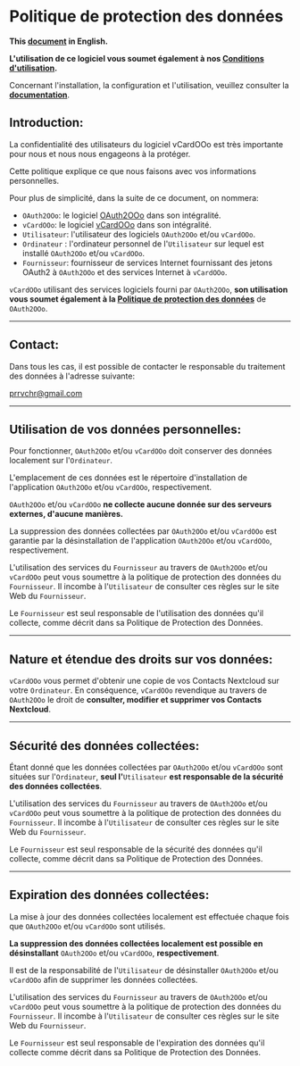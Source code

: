 <!--
╔════════════════════════════════════════════════════════════════════════════════════╗
║                                                                                    ║
║   Copyright (c) 2020-25 https://prrvchr.github.io                                  ║
║                                                                                    ║
║   Permission is hereby granted, free of charge, to any person obtaining            ║
║   a copy of this software and associated documentation files (the "Software"),     ║
║   to deal in the Software without restriction, including without limitation        ║
║   the rights to use, copy, modify, merge, publish, distribute, sublicense,         ║
║   and/or sell copies of the Software, and to permit persons to whom the Software   ║
║   is furnished to do so, subject to the following conditions:                      ║
║                                                                                    ║
║   The above copyright notice and this permission notice shall be included in       ║
║   all copies or substantial portions of the Software.                              ║
║                                                                                    ║
║   THE SOFTWARE IS PROVIDED "AS IS", WITHOUT WARRANTY OF ANY KIND,                  ║
║   EXPRESS OR IMPLIED, INCLUDING BUT NOT LIMITED TO THE WARRANTIES                  ║
║   OF MERCHANTABILITY, FITNESS FOR A PARTICULAR PURPOSE AND NONINFRINGEMENT.        ║
║   IN NO EVENT SHALL THE AUTHORS OR COPYRIGHT HOLDERS BE LIABLE FOR ANY             ║
║   CLAIM, DAMAGES OR OTHER LIABILITY, WHETHER IN AN ACTION OF CONTRACT,             ║
║   TORT OR OTHERWISE, ARISING FROM, OUT OF OR IN CONNECTION WITH THE SOFTWARE       ║
║   OR THE USE OR OTHER DEALINGS IN THE SOFTWARE.                                    ║
║                                                                                    ║
╚════════════════════════════════════════════════════════════════════════════════════╝
-->
# Politique de protection des données

**This [document][1] in English.**

**L'utilisation de ce logiciel vous soumet également à nos [Conditions d'utilisation][2].**

Concernant l'installation, la configuration et l'utilisation, veuillez consulter la **[documentation][3]**.

## Introduction:

La confidentialité des utilisateurs du logiciel vCardOOo est très importante pour nous et nous nous engageons à la protéger.

Cette politique explique ce que nous faisons avec vos informations personnelles.

Pour plus de simplicité, dans la suite de ce document, on nommera:
- `OAuth2OOo`: le logiciel [OAuth2OOo][4] dans son intégralité.
- `vCardOOo`: le logiciel [vCardOOo][5] dans son intégralité.
- `Utilisateur`: l'utilisateur des logiciels `OAuth2OOo` et/ou `vCardOOo`.
- `Ordinateur` : l'ordinateur personnel de l'`Utilisateur` sur lequel est installé `OAuth2OOo` et/ou `vCardOOo`.
- `Fournisseur`: fournisseur de services Internet fournissant des jetons OAuth2 à `OAuth2OOo` et des services Internet à `vCardOOo`.

`vCardOOo` utilisant des services logiciels fourni par `OAuth2OOo`, **son utilisation vous soumet également à la [Politique de protection des données][6]** de `OAuth2OOo`.

___
## Contact:

Dans tous les cas, il est possible de contacter le responsable du traitement des données à l'adresse suivante:

prrvchr@gmail.com

___
## Utilisation de vos données personnelles:

Pour fonctionner, `OAuth2OOo` et/ou `vCardOOo` doit conserver des données localement sur l'`Ordinateur`.

L'emplacement de ces données est le répertoire d'installation de l'application `OAuth2OOo` et/ou `vCardOOo`, respectivement.

`OAuth2OOo` et/ou `vCardOOo` **ne collecte aucune donnée sur des serveurs externes, d'aucune manières.**

La suppression des données collectées par `OAuth2OOo` et/ou `vCardOOo` est garantie par la désinstallation de l'application `OAuth2OOo` et/ou `vCardOOo`, respectivement.

L'utilisation des services du `Fournisseur` au travers de `OAuth2OOo` et/ou `vCardOOo` peut vous soumettre à la politique de protection des données du `Fournisseur`. Il incombe à l'`Utilisateur` de consulter ces règles sur le site Web du `Fournisseur`.

Le `Fournisseur` est seul responsable de l'utilisation des données qu'il collecte, comme décrit dans sa Politique de Protection des Données.

___
## Nature et étendue des droits sur vos données:

`vCardOOo` vous permet d'obtenir une copie de vos Contacts Nextcloud sur votre `Ordinateur`. En conséquence, `vCardOOo` revendique au travers de `OAuth2OOo` le droit de **consulter, modifier et supprimer vos Contacts Nextcloud**.

___
## Sécurité des données collectées:

Étant donné que les données collectées par `OAuth2OOo` et/ou `vCardOOo` sont situées sur l'`Ordinateur`, **seul l'**`Utilisateur` **est responsable de la sécurité des données collectées**.

L'utilisation des services du `Fournisseur` au travers de `OAuth2OOo` et/ou `vCardOOo` peut vous soumettre à la politique de protection des données du `Fournisseur`. Il incombe à l'`Utilisateur` de consulter ces règles sur le site Web du `Fournisseur`.

Le `Fournisseur` est seul responsable de la sécurité des données qu'il collecte, comme décrit dans sa Politique de Protection des Données.

___
## Expiration des données collectées:

La mise à jour des données collectées localement est effectuée chaque fois que `OAuth2OOo` et/ou `vCardOOo` sont utilisés.

**La suppression des données collectées localement est possible en désinstallant** `OAuth2OOo` et/ou `vCardOOo`, **respectivement**.

Il est de la responsabilité de l'`Utilisateur` de désinstaller `OAuth2OOo` et/ou `vCardOOo` afin de supprimer les données collectées.

L'utilisation des services du `Fournisseur` au travers de `OAuth2OOo` et/ou `vCardOOo` peut vous soumettre à la politique de protection des données du `Fournisseur`. Il incombe à l'`Utilisateur` de consulter ces règles sur le site Web du `Fournisseur`.

Le `Fournisseur` est seul responsable de l'expiration des données qu'il collecte comme décrit dans sa Politique de Protection des Données.

[1]: <https://prrvchr.github.io/vCardOOo/source/vCardOOo/registration/PrivacyPolicy_en>
[2]: <https://prrvchr.github.io/vCardOOo/source/vCardOOo/registration/TermsOfUse_fr>
[3]: <https://prrvchr.github.io/vCardOOo/README_fr>
[4]: <https://github.com/prrvchr/OAuth2OOo/releases/latest/download/OAuth2OOo.oxt>
[5]: <https://github.com/prrvchr/vCardOOo/releases/latest/download/vCardOOo.oxt>
[6]: <https://prrvchr.github.io/OAuth2OOo/source/OAuth2OOo/registration/PrivacyPolicy_fr>
